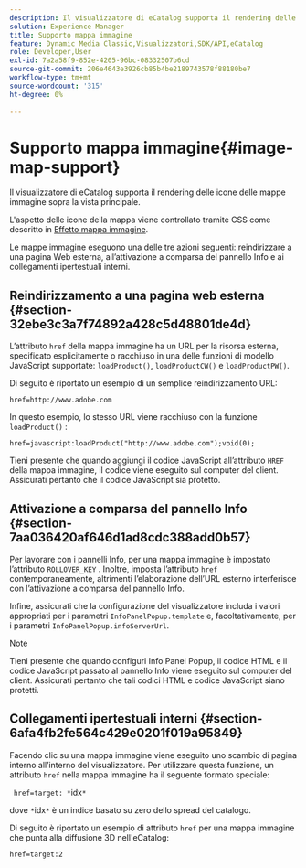 ```yaml
---
description: Il visualizzatore di eCatalog supporta il rendering delle icone delle mappe immagine sopra la vista principale.
solution: Experience Manager
title: Supporto mappa immagine
feature: Dynamic Media Classic,Visualizzatori,SDK/API,eCatalog
role: Developer,User
exl-id: 7a2a58f9-852e-4205-96bc-08332507b6cd
source-git-commit: 206e4643e3926cb85b4be2189743578f88180be7
workflow-type: tm+mt
source-wordcount: '315'
ht-degree: 0%

---
```


# Supporto mappa immagine{#image-map-support}

Il visualizzatore di eCatalog supporta il rendering delle icone delle mappe immagine sopra la vista principale.

L&#39;aspetto delle icone della mappa viene controllato tramite CSS come descritto in [Effetto mappa immagine](../../c-html5-s7-aem-asset-viewers/c-html5-20-ecatalog-viewer-about/c-html5-20-ecatalog-viewer-customizingviewer/r-html5-ecatalog-viewer-20-customize-imagemapeffect.md#reference-261df27d1ed145c882b26b88e33a0289).

Le mappe immagine eseguono una delle tre azioni seguenti: reindirizzare a una pagina Web esterna, all’attivazione a comparsa del pannello Info e ai collegamenti ipertestuali interni.

## Reindirizzamento a una pagina web esterna {#section-32ebe3c3a7f74892a428c5d48801de4d}

L’attributo `href` della mappa immagine ha un URL per la risorsa esterna, specificato esplicitamente o racchiuso in una delle funzioni di modello JavaScript supportate: `loadProduct()`, `loadProductCW()` e `loadProductPW()`.

Di seguito è riportato un esempio di un semplice reindirizzamento URL:

`href=http://www.adobe.com`

In questo esempio, lo stesso URL viene racchiuso con la funzione `loadProduct()` :

`href=javascript:loadProduct("http://www.adobe.com");void(0);`

Tieni presente che quando aggiungi il codice JavaScript all’attributo `HREF` della mappa immagine, il codice viene eseguito sul computer del client. Assicurati pertanto che il codice JavaScript sia protetto.

## Attivazione a comparsa del pannello Info {#section-7aa036420af646d1ad8cdc388add0b57}

Per lavorare con i pannelli Info, per una mappa immagine è impostato l’attributo `ROLLOVER_KEY` . Inoltre, imposta l’attributo `href` contemporaneamente, altrimenti l’elaborazione dell’URL esterno interferisce con l’attivazione a comparsa del pannello Info.

Infine, assicurati che la configurazione del visualizzatore includa i valori appropriati per i parametri `InfoPanelPopup.template` e, facoltativamente, per i parametri `InfoPanelPopup.infoServerUrl`.

>[!NOTE]
>
>Tieni presente che quando configuri Info Panel Popup, il codice HTML e il codice JavaScript passato al pannello Info viene eseguito sul computer del client. Assicurati pertanto che tali codici HTML e codice JavaScript siano protetti.

## Collegamenti ipertestuali interni {#section-6afa4fb2fe564c429e0201f019a95849}

Facendo clic su una mappa immagine viene eseguito uno scambio di pagina interno all’interno del visualizzatore. Per utilizzare questa funzione, un attributo `href` nella mappa immagine ha il seguente formato speciale:

` href=target: *`idx`*`

dove `*`idx`*` è un indice basato su zero dello spread del catalogo.

Di seguito è riportato un esempio di attributo `href` per una mappa immagine che punta alla diffusione 3D nell&#39;eCatalog:

`href=target:2`
